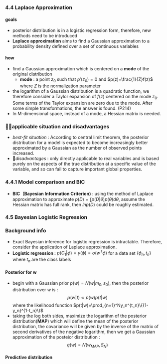 ### 4.4 Laplace Approximation
#### goals
- posterior distribution is in a logistic regression form, therefore, new methods need to be introduced
- **Laplace approximation** aims to find a Gaussian approximation to a probability density defined over a set of continuous variables
#### how
- find a Gaussian approximation which is centered on a **mode** of the original distribution
    - **mode** : a point $z_0$ such that $p'(z_0)=0$ and $p(z)=\frac{1}{Z}f(z)$ where $Z$ is the normalization parameter
- the logarithm of a Gaussian distribution is a quadratic function, we therefore consider a Taylor expansion of $f(z)$ centered on the mode $z_0$. Some terms of the Taylor expansion are zero due to the mode. After some simple transformations, the answer is found. (P214)
- In M-dimensional space, instead of a mode, a Hessian matrix is needed.
### applicable situation and disadvantages
- *best-fit situation* : According to central limit theorem, the posterior distribution for a model is expected to become increasingly better approximated by a Gaussian as the number of observed points increased.
- *disadvantages* : only directly applicable to real variables and is based purely on the aspects of the true distribution at a specific value of the variable, and so can fail to capture important global properties.

### 4.4.1 Model comparison and BIC
- **BIC（Bayesian Information Criterion)** : using the method of Laplace approximation to approximate $p(D) = \int p(D|\theta)p(\theta)d\theta$, assume the Hessian matrix has full rank, then $lnp(D)$ could be roughly estimated.

### 4.5 Bayesian Logistic Regression
### Background info
- Exact Bayesian inference for logistic regression is intractable. Therefore, consider the application of Laplace approximation.
- **Logistic regression :** $p(C_1|\phi)=y(\phi)=\sigma(w^T\phi)$ for a data set $\{\phi_n, t_n\}$ where $t_n$ are the class labels
#### Posterior for w
- begin with a Gaussian prior $p(w)=N(w|m_0, s_0)$, then the posterior distribution over $w$ is :
$$ p(w|t) \propto p(w)p(t|w)$$
where the likelihood function $p(t|w)=\prod_{n=1}^Ny_n^{t_n}\{{1-y_n}^{1-t_n}\}$
- taking the log both sides, maximize the logarithm of the posterior distribution(**MAP**) which will define the mean of the posterior distribution, the covariance will be given by the inverse of the matrix of second derivatives of the negative logarithm, then we get a Gaussian approximation of the posteior distribution :
$$ q(w)=N(w_{MAP}, S_N)$$
#### Predictive distribution
